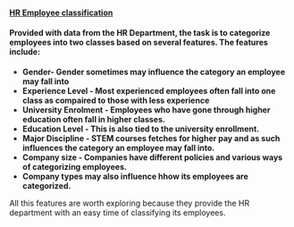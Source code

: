 #### <ins> HR Employee classification </ins>

#### Provided with data from the HR Department, the task is to categorize employees into two classes based on several features. The features include:
* **Gender- Gender sometimes may influence the category an employee may fall into**
* **Experience Level - Most experienced employees often fall into one class as compaired to those with less experience**
* **University Enrolment - Employees who have gone through higher education often fall in higher classes.**
* **Education Level - This is also tied to the university enrollment.**
* **Major Discipline - STEM courses fetches for higher pay and as such influences the category an employee may fall into.**
* **Company size - Companies have different policies and various ways of categorizing employees.**
* **Company types may also influence hhow its employees are categorized.**

All this features are worth exploring because they provide the HR department with an easy time of classifying its employees.